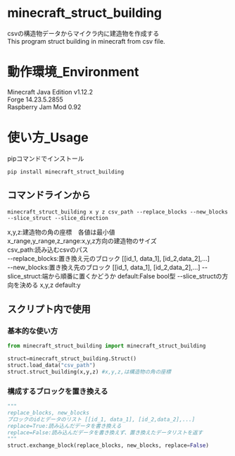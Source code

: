 # minecraft_struct_building
csvの構造物データからマイクラ内に建造物を作成する\
This program struct building in minecraft from csv file.

# 動作環境_Environment
Minecraft Java Edition v1.12.2\
Forge 14.23.5.2855\
Raspberry Jam Mod 0.92

# 使い方_Usage
pipコマンドでインストール
```commandline
pip install minecraft_struct_building
```

## コマンドラインから
```commandline
minecraft_struct_building x y z csv_path --replace_blocks --new_blocks --slice_struct --slice_direction
```
x,y,z:建造物の角の座標　各値は最小値\
x_range,y_range,z_range:x,y,z方向の建造物のサイズ\
csv_path:読み込むcsvのパス\
--replace_blocks:置き換え元のブロック [[id_1, data_1], [id_2,data_2],...]\
--new_blocks:置き換え先のブロック [[id_1, data_1], [id_2,data_2],...]
--slice_struct:端から順番に置くかどうか default:False bool型
--slice_structの方向を決める x,y,z default:y

## スクリプト内で使用
### 基本的な使い方
```python
from minecraft_struct_building import minecraft_struct_building

struct=minecraft_struct_building.Struct()
struct.load_data("csv_path")
struct.struct_building(x,y,z) #x,y,z,は構造物の角の座標
```

### 構成するブロックを置き換える
```python
"""
replace_blocks, new_blocks
ブロックのidとデータのリスト [[id_1, data_1], [id_2,data_2],...]
replace=True:読み込んだデータを書き換える
replace=False:読み込んだデータを書き換えず、置き換えたデータリストを返す
"""
struct.exchange_block(replace_blocks, new_blocks, replace=False)
```
